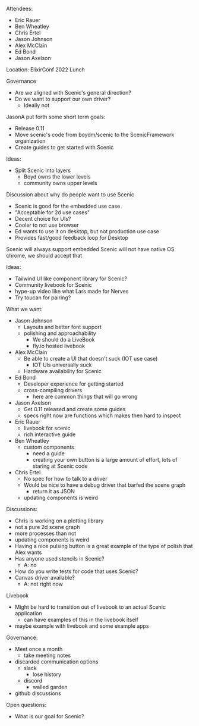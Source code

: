 Attendees:
- Eric Rauer
- Ben Wheatley
- Chris Ertel
- Jason Johnson
- Alex McClain
- Ed Bond
- Jason Axelson

Location: ElixirConf 2022 Lunch

Governance
- Are we aligned with Scenic's general direction?
- Do we want to support our own driver?
  - Ideally not

JasonA put forth some short term goals:
- Release 0.11
- Move scenic's code from boydm/scenic to the ScenicFramework organization
- Create guides to get started with Scenic

Ideas:
- Split Scenic into layers
  - Boyd owns the lower levels
  - community owns upper levels

Discussion about why do people want to use Scenic
- Scenic is good for the embedded use case
- "Acceptable for 2d use cases"
- Decent choice for UIs?
- Cooler to not use browser
- Ed wants to use it on desktop, but not production use case
- Provides fast/good feedback loop for Desktop

Scenic will always support embedded
Scenic will not have native OS chrome, we should accept that

Ideas:
- Tailwind UI like component library for Scenic?
- Community livebook for Scenic
- hype-up video like what Lars made for Nerves
- Try toucan for pairing?

What we want:
- Jason Johnson
  - Layouts and better font support
  - polishing and approachability
    - We should do a LiveBook
    - fly.io hosted livebook
- Alex McClain
  - Be able to create a UI that doesn't suck (IOT use case)
    - IOT UIs universally suck
  - Hardware availability for Scenic
- Ed Bond
  - Developer experience for getting started
  - cross-compiling drivers
    - here are common things that will go wrong
- Jason Axelson
  - Get 0.11 released and create some guides
  - specs right now are functions which makes then hard to inspect
- Eric Rauer
  - livebook for scenic
  - rich interactive guide
- Ben Wheatley
  - custom components
    - need a guide
    - creating your own button is a large amount of effort, lots of staring at Scenic code
- Chris Ertel
  - No spec for how to talk to a driver
  - Would be nice to have a debug driver that barfed the scene graph
    - return it as JSON
  - updating components is weird

Discussions:
- Chris is working on a plotting library
- not a pure 2d scene graph
- more processes than not
- updating components is weird
- Having a nice pulsing button is a great example of the type of polish that Alex wants
- Has anyone used stencils in Scenic?
  - A: no
- How do you write tests for code that uses Scenic?
- Canvas driver available?
  - A: not right now

Livebook
- Might be hard to transition out of livebook to an actual Scenic application
  - can have examples of this in the livebook itself
- maybe example with livebook and some example apps

Governance:
- Meet once a month
  - take meeting notes
- discarded communication options
  - slack
    - lose history
  - discord
    - walled garden
- github discussions

Open questions:
- What is our goal for Scenic?
